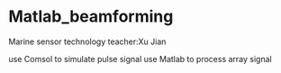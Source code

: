 # Matlab_beamforming
Marine sensor technology
teacher:Xu Jian

use Comsol to simulate pulse signal
use Matlab to process array signal
